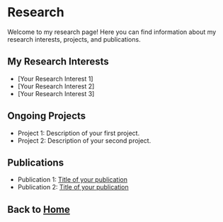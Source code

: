 # Research

Welcome to my research page! Here you can find information about my research interests, projects, and publications.

## My Research Interests
- [Your Research Interest 1]
- [Your Research Interest 2]
- [Your Research Interest 3]

## Ongoing Projects
- Project 1: Description of your first project.
- Project 2: Description of your second project.

## Publications
- Publication 1: [Title of your publication](#)
- Publication 2: [Title of your publication](#)

## Back to [Home](index.md)